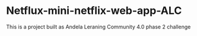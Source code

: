 # Netflux-mini-netflix-web-app-ALC
This is a project built as  Andela Leraning Community 4.0 phase 2 challenge

